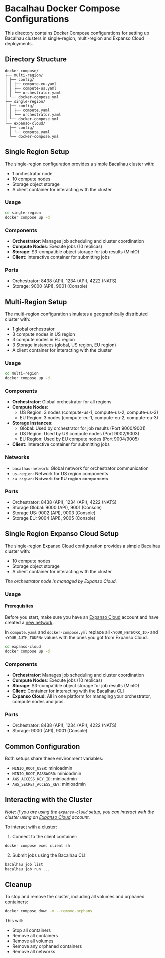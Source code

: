 # Bacalhau Docker Compose Configurations

This directory contains Docker Compose configurations for setting up Bacalhau clusters in single-region, multi-region and Expanso Cloud deployments.

## Directory Structure

```
docker-compose/
├── multi-region/
│ ├── config/
│ │ ├── compute-eu.yaml
│ │ ├── compute-us.yaml
│ │ └── orchestrator.yaml
│ └── docker-compose.yml
├── single-region/
│ ├── config/
│ │ ├── compute.yaml
│ │ └── orchestrator.yaml
│ └── docker-compose.yml
└── expanso-cloud/
  ├── config/
  │ └── compute.yaml
  └── docker-compose.yml
```

## Single Region Setup

The single-region configuration provides a simple Bacalhau cluster with:

- 1 orchestrator node
- 10 compute nodes
- Storage object storage
- A client container for interacting with the cluster

### Usage

```bash
cd single-region
docker compose up -d
```

### Components

- **Orchestrator**: Manages job scheduling and cluster coordination
- **Compute Nodes**: Execute jobs (10 replicas)
- **Storage**: S3-compatible object storage for job results (MinIO)
- **Client**: Interactive container for submitting jobs

### Ports

- Orchestrator: 8438 (API), 1234 (API), 4222 (NATS)
- Storage: 9000 (API), 9001 (Console)

## Multi-Region Setup

The multi-region configuration simulates a geographically distributed cluster with:

- 1 global orchestrator
- 3 compute nodes in US region
- 3 compute nodes in EU region
- 3 Storage instances (global, US region, EU region)
- A client container for interacting with the cluster

### Usage

```bash
cd multi-region
docker compose up -d
```

### Components

- **Orchestrator**: Global orchestrator for all regions
- **Compute Nodes**:
  - US Region: 3 nodes (compute-us-1, compute-us-2, compute-us-3)
  - EU Region: 3 nodes (compute-eu-1, compute-eu-2, compute-eu-3)
- **Storage Instances**:
  - Global: Used by orchestrator for job results (Port 9000/9001)
  - US Region: Used by US compute nodes (Port 9002/9003)
  - EU Region: Used by EU compute nodes (Port 9004/9005)
- **Client**: Interactive container for submitting jobs

### Networks

- `bacalhau-network`: Global network for orchestrator communication
- `us-region`: Network for US region components
- `eu-region`: Network for EU region components

### Ports

- Orchestrator: 8438 (API), 1234 (API), 4222 (NATS)
- Storage Global: 9000 (API), 9001 (Console)
- Storage US: 9002 (API), 9003 (Console)
- Storage EU: 9004 (API), 9005 (Console)

## Single Region Expanso Cloud Setup

The single-region Expanso Cloud configuration provides a simple Bacalhau cluster with:

- 10 compute nodes
- Storage object storage
- A client container for interacting with the cluster

_The orchestrator node is managed by Expanso Cloud._

### Usage

#### Prerequisites

Before you start, make sure you have an [Expanso Cloud](https://cloud.expanso.io) account and have created a [new network](https://cloud.expanso.io/networks/new).

In `compute.yaml` and `docker-compose.yml` replace all `<YOUR_NETWORK_ID>` and `<YOUR_AUTH_TOKEN>` values with the ones you got from Expanso Cloud.

```bash
cd expanso-cloud
docker compose up -d
```

### Components

- **Orchestrator**: Manages job scheduling and cluster coordination
- **Compute Nodes**: Execute jobs (10 replicas)
- **Storage**: S3-compatible object storage for job results (MinIO)
- **Client**: Container for interacting with the Bacalhau CLI
- **Expanso Cloud**: All in one platform for managing your orchestrator, compute nodes and jobs.

### Ports

- Orchestrator: 8438 (API), 1234 (API), 4222 (NATS)
- Storage: 9000 (API), 9001 (Console)

## Common Configuration

Both setups share these environment variables:

- `MINIO_ROOT_USER`: minioadmin
- `MINIO_ROOT_PASSWORD`: minioadmin
- `AWS_ACCESS_KEY_ID`: minioadmin
- `AWS_SECRET_ACCESS_KEY`: minioadmin

## Interacting with the Cluster

_Note: If you are using the `expanso-cloud` setup, you can interact with the cluster using an [Expanso Cloud](https://cloud.expanso.io) account._

To interact with a cluster:

1. Connect to the client container:

```bash
docker compose exec client sh
```

2. Submit jobs using the Bacalhau CLI:

```bash
bacalhau job list
bacalhau job run ...
```

## Cleanup

To stop and remove the cluster, including all volumes and orphaned containers:

```bash
docker compose down -v --remove-orphans
```

This will:

- Stop all containers
- Remove all containers
- Remove all volumes 
- Remove any orphaned containers
- Remove all networks
